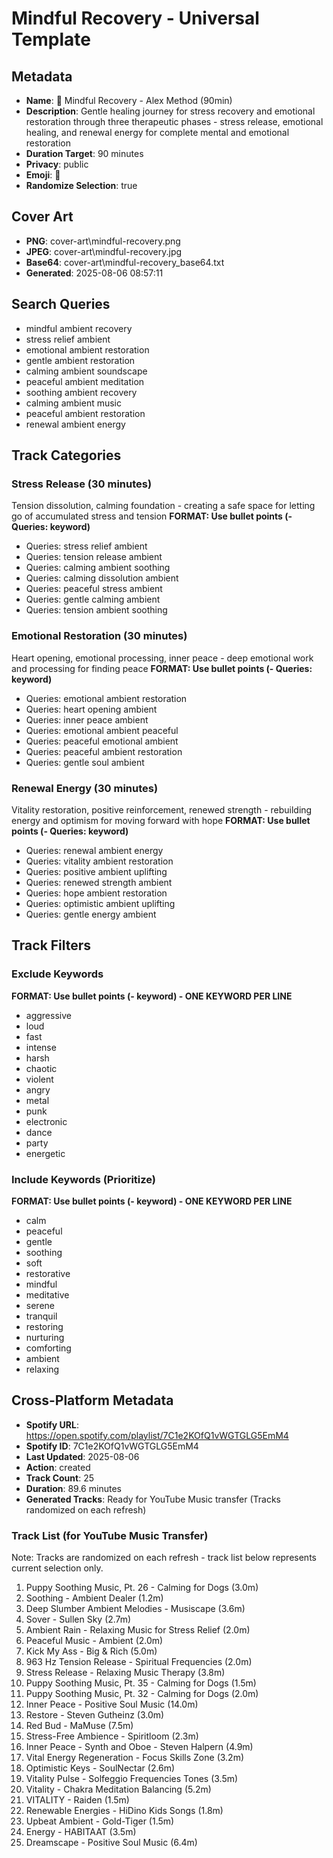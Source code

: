 # Mindful Recovery - Universal Template

## Metadata

- **Name**: 🌸 Mindful Recovery - Alex Method (90min)
- **Description**: Gentle healing journey for stress recovery and emotional restoration through three therapeutic phases - stress release, emotional healing, and renewal energy for complete mental and emotional restoration
- **Duration Target**: 90 minutes
- **Privacy**: public
- **Emoji**: 🌸
- **Randomize Selection**: true


## Cover Art
- **PNG**: cover-art\mindful-recovery.png
- **JPEG**: cover-art\mindful-recovery.jpg
- **Base64**: cover-art\mindful-recovery_base64.txt
- **Generated**: 2025-08-06 08:57:11

## Search Queries
- mindful ambient recovery
- stress relief ambient
- emotional ambient restoration
- gentle ambient restoration
- calming ambient soundscape
- peaceful ambient meditation
- soothing ambient recovery
- calming ambient music
- peaceful ambient restoration
- renewal ambient energy

## Track Categories
### Stress Release (30 minutes)
Tension dissolution, calming foundation - creating a safe space for letting go of accumulated stress and tension
**FORMAT: Use bullet points (- Queries: keyword)**
- Queries: stress relief ambient
- Queries: tension release ambient
- Queries: calming ambient soothing
- Queries: calming dissolution ambient
- Queries: peaceful stress ambient
- Queries: gentle calming ambient
- Queries: tension ambient soothing

### Emotional Restoration (30 minutes)
Heart opening, emotional processing, inner peace - deep emotional work and processing for finding peace
**FORMAT: Use bullet points (- Queries: keyword)**
- Queries: emotional ambient restoration
- Queries: heart opening ambient
- Queries: inner peace ambient
- Queries: emotional ambient peaceful
- Queries: peaceful emotional ambient
- Queries: peaceful ambient restoration
- Queries: gentle soul ambient

### Renewal Energy (30 minutes)
Vitality restoration, positive reinforcement, renewed strength - rebuilding energy and optimism for moving forward with hope
**FORMAT: Use bullet points (- Queries: keyword)**
- Queries: renewal ambient energy
- Queries: vitality ambient restoration
- Queries: positive ambient uplifting
- Queries: renewed strength ambient
- Queries: hope ambient restoration
- Queries: optimistic ambient uplifting
- Queries: gentle energy ambient

## Track Filters
### Exclude Keywords
**FORMAT: Use bullet points (- keyword) - ONE KEYWORD PER LINE**
- aggressive
- loud
- fast
- intense
- harsh
- chaotic
- violent
- angry
- metal
- punk
- electronic
- dance
- party
- energetic

### Include Keywords (Prioritize)
**FORMAT: Use bullet points (- keyword) - ONE KEYWORD PER LINE**
- calm
- peaceful
- gentle
- soothing
- soft
- restorative
- mindful
- meditative
- serene
- tranquil
- restoring
- nurturing
- comforting
- ambient
- relaxing


## Cross-Platform Metadata
- **Spotify URL**: https://open.spotify.com/playlist/7C1e2KOfQ1vWGTGLG5EmM4
- **Spotify ID**: 7C1e2KOfQ1vWGTGLG5EmM4
- **Last Updated**: 2025-08-06
- **Action**: created
- **Track Count**: 25
- **Duration**: 89.6 minutes
- **Generated Tracks**: Ready for YouTube Music transfer (Tracks randomized on each refresh)

### Track List (for YouTube Music Transfer)
Note: Tracks are randomized on each refresh - track list below represents current selection only.
 1. Puppy Soothing Music, Pt. 26 - Calming for Dogs (3.0m)
 2. Soothing - Ambient Dealer (1.2m)
 3. Deep Slumber Ambient Melodies - Musiscape (3.6m)
 4. Sover - Sullen Sky (2.7m)
 5. Ambient Rain - Relaxing Music for Stress Relief (2.0m)
 6. Peaceful Music - Ambient (2.0m)
 7. Kick My Ass - Big & Rich (5.0m)
 8. 963 Hz Tension Release - Spiritual Frequencies (2.0m)
 9. Stress Release - Relaxing Music Therapy (3.8m)
10. Puppy Soothing Music, Pt. 35 - Calming for Dogs (1.5m)
11. Puppy Soothing Music, Pt. 32 - Calming for Dogs (2.0m)
12. Inner Peace - Positive Soul Music (14.0m)
13. Restore - Steven Gutheinz (3.0m)
14. Red Bud - MaMuse (7.5m)
15. Stress-Free Ambience - Spiritloom (2.3m)
16. Inner Peace - Synth and Oboe - Steven Halpern (4.9m)
17. Vital Energy Regeneration - Focus Skills Zone (3.2m)
18. Optimistic Keys - SoulNectar (2.6m)
19. Vitality Pulse - Solfeggio Frequencies Tones (3.5m)
20. Vitality - Chakra Meditation Balancing (5.2m)
21. VITALITY - Raiden (1.5m)
22. Renewable Energies - HiDino Kids Songs (1.8m)
23. Upbeat Ambient - Gold-Tiger (1.5m)
24. Energy - HABITAAT (3.5m)
25. Dreamscape - Positive Soul Music (6.4m)
